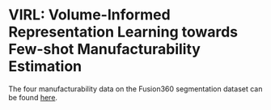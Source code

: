 # VIRL: Volume-Informed Representation Learning towards Few-shot Manufacturability Estimation
The four manufacturability data on the Fusion360 segmentation dataset can be found [here](https://github.com/parksandrecfan/VIRL/blob/main/virl-data.zip).

